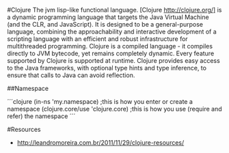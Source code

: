 #Clojure
The jvm lisp-like functional language. [Clojure http://clojure.org/] is a dynamic programming language that targets the Java Virtual Machine (and the CLR, and JavaScript). It is designed to be a general-purpose language, combining the approachability and interactive development of a scripting language with an efficient and robust infrastructure for multithreaded programming. Clojure is a compiled language - it compiles directly to JVM bytecode, yet remains completely dynamic. Every feature supported by Clojure is supported at runtime. Clojure provides easy access to the Java frameworks, with optional type hints and type inference, to ensure that calls to Java can avoid reflection. 


##Namespace

´´´clojure
(in-ns 'my.namespace)
;this is how you enter or create a namespace
(clojure.core/use 'clojure.core)
;this is how you use (require and refer) the namespace
´´´

#Resources

 * http://leandromoreira.com.br/2011/11/29/clojure-resources/
